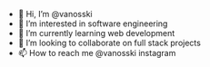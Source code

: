 - 👋 Hi, I’m @vanosski
- 👀 I’m interested in software engineering
- 🌱 I’m currently learning web development
- 💞️ I’m looking to collaborate on full stack projects
- 📫 How to reach me @vanosski instagram

<!---
vanosski/vanosski is a ✨ special ✨ repository because its `README.md` (this file) appears on your GitHub profile.
You can click the Preview link to take a look at your changes.
--->
